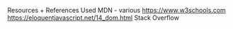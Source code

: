 Resources + References Used
MDN - various
https://www.w3schools.com
https://eloquentjavascript.net/14_dom.html
Stack Overflow